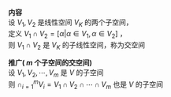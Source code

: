 **内容**    
设 $V_1,V_2$ 是线性空间 $V_K$ 的两个子空间，    
定义 $V_1\cap V_2=[\alpha|\alpha\in V_1,\alpha\in V_2]$ ，    
则 $V_1\cap V_2$ 是 $V_K$ 的子线性空间，称为交空间    
    
**推广( $m$ 个子空间的交空间)**    
设 $V_1,V_2,\cdots,V_m$ 是 $V$ 的子空间    
则 $\cap_{i=1}^mV_i=V_1\cap V_2\cap \cdots\cap V_m$ 也是 $V$ 的子空间    
